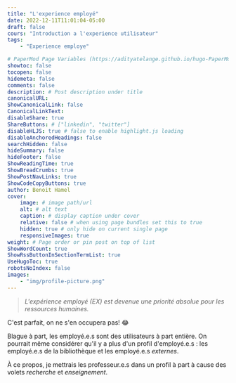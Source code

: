 ```yaml
---
title: "L'experience employé"
date: 2022-12-11T11:01:04-05:00
draft: false
cours: "Introduction a l'experience utilisateur"
tags: 
    - "Experience employe"

# PaperMod Page Variables (https://adityatelange.github.io/hugo-PaperMod/posts/papermod/papermod-variables/#page-variables)
showtoc: false
tocopen: false
hidemeta: false
comments: false
description: # Post description under title
canonicalURL: 
ShowCanonicalLink: false
CanonicalLinkText:
disableShare: true
ShareButtons: # ["linkedin", "twitter"]
disableHLJS: true # false to enable highlight.js loading
disableAnchoredHeadings: false
searchHidden: false
hideSummary: false
hideFooter: false
ShowReadingTime: true
ShowBreadCrumbs: true
ShowPostNavLinks: true
ShowCodeCopyButtons: true
author: Benoit Hamel
cover:
    image: # image path/url
    alt: # alt text
    caption: # display caption under cover
    relative: false # when using page bundles set this to true
    hidden: true # only hide on current single page
    responsiveImages: true
weight: # Page order or pin post on top of list
ShowWordCount: true
ShowRssButtonInSectionTermList: true
UseHugoToc: true
robotsNoIndex: false
images:
    - "img/profile-picture.png"
---
```


> *L'expérience employé (EX) est devenue une priorité absolue pour les ressources humaines.*
<!--more-->

C'est parfait, on ne s'en occupera pas! :joy:

Blague à part, les employé.e.s sont des utilisateurs à part entière. On pourrait même
considérer qu'il y a plus d'un profil d'employé.e.s : les employé.e.s de la bibliothèque et
les employé.e.s *externes*.

À ce propos, je mettrais les professeur.e.s dans un profil à part à cause des volets
*recherche* et *enseignement*.